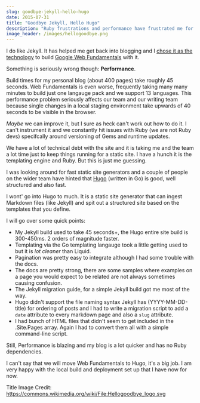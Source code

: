 ```yaml
---
slug: goodbye-jekyll-hello-hugo
date: 2015-07-31
title: "Goodbye Jekyll, Hello Hugo"
description: "Ruby frustrations and performance have frustrated me for a long time. Experimented with Hugo and ported blog in about 3 hours"
image_header: /images/hellogoodbye.png
---
```


I do like Jekyll. It has helped me get back into blogging and I [chose it as the technology](https://github.com/Google/WebFundamentals/)
to build [Google Web Fundamentals](https://developers.google.com/web/fundamentals/) with it.

Something is seriously wrong though: **Performance**. 

Build times for my personal blog (about 400 pages) take roughly
45 seconds. Web Fundamentals is even worse, frequently taking many many minutes to
build just one langauge pack and we support 13 languages. This performance problem
seriously affects our team and our writing team because single changes in a local staging
environment take upwards of 40 seconds to be visible in the browser. 

*Maybe* we can improve it, but I sure as heck can't work out how to do it. I can't instrument it
and we constantly hit issues with Ruby (we are not Ruby devs) specifcally around versioning of Gems and
runtime updates.

We have a lot of technical debt with the site and it is taking me and the team a lot time just to 
keep things running for a static site. I have a hunch it is the templating engine and Ruby. 
But this is just me guessing.

I was looking around for fast static site generators and a couple of people on the wider team have 
hinted that [Hugo](http://gohugo.io/) (written in Go) is good, well structured and also fast. 

I wont' go into Hugo to much.  It is a static site generator that can ingest Markdown files (like Jekyll) 
and spit out a structured site based on the templates that you define.

I will go over some quick points:

* My Jekyll build used to take 45 seconds+, the Hugo entire site build is 300-450ms. 2 orders of magnitude faster.
* Templating via the Go templating langauge took a little getting used to but it is *lot cleaner* than Liquid.
* Pagination was pretty easy to integrate although I had some trouble with the docs.
* The docs are pretty strong, there are some samples where examples on a page you would expect to be related
  are not always sometimes causing confusion.
* The Jekyll migration guide, for a simple Jekyll build got me most of the way.
* Hugo didn't support the file naming syntax Jekyll has (YYYY-MM-DD-title) for ordering of posts and I had to 
  write a migration script to add a `date` attribute to every markdown page and also a `slug` attribute.
* I had bunch of HTML files that didn't seem to get included in the .Site.Pages array.  Again I had to convert them all with 
  a simple command-line script.

Still, Performance is blazing and my blog is a lot quicker and has no Ruby dependencies.

I can't say that we will move Web Fundamentals to Hugo, it's a big job. I am very happy with the local
build and deployment set up that I have now for now.

Title Image Credit: https://commons.wikimedia.org/wiki/File:Hellogoodbye_logo.svg